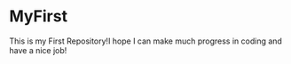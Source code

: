 # MyFirst
This is my First Repository!I hope I can make much progress in coding and have a nice job!
